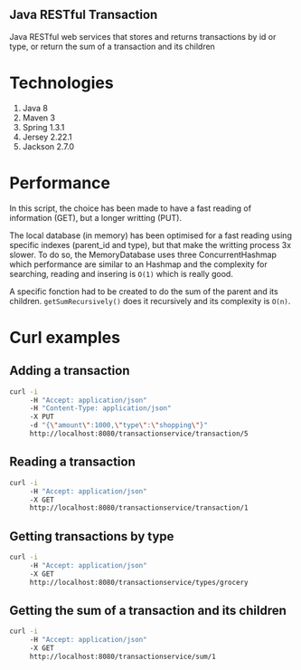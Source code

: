 Java RESTful Transaction
-----
Java RESTful web services that stores and returns transactions by id or type, or return the sum of a transaction and its children

# Technologies
 1. Java 8
 2. Maven 3
 3. Spring 1.3.1
 4. Jersey 2.22.1
 5. Jackson 2.7.0

# Performance
In this script, the choice has been made to have a fast reading of information (GET), but a longer writting (PUT).

The local database (in memory) has been optimised for a fast reading using specific indexes (parent_id and type), but that make the writting process 3x slower. To do so, the MemoryDatabase uses three ConcurrentHashmap which performance are similar to an Hashmap and the complexity for searching, reading and insering is ```O(1)``` which is really good.

A specific fonction had to be created to do the sum of the parent and its children. ```getSumRecursively()``` does it recursively and its complexity is ```O(n)```.

# Curl examples
## Adding a transaction
```sh
curl -i
     -H "Accept: application/json"
     -H "Content-Type: application/json"
     -X PUT
     -d "{\"amount\":1000,\"type\":\"shopping\"}"
     http://localhost:8080/transactionservice/transaction/5
```
## Reading a transaction
```sh
curl -i
     -H "Accept: application/json"
     -X GET
     http://localhost:8080/transactionservice/transaction/1
```
## Getting transactions by type
```sh
curl -i
     -H "Accept: application/json"
     -X GET
     http://localhost:8080/transactionservice/types/grocery
```
## Getting the sum of a transaction and its children
```sh
curl -i
     -H "Accept: application/json"
     -X GET
     http://localhost:8080/transactionservice/sum/1
```
